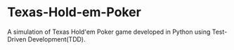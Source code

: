 # Texas-Hold-em-Poker
A simulation of Texas Hold'em Poker game developed in Python using Test-Driven Development(TDD).
